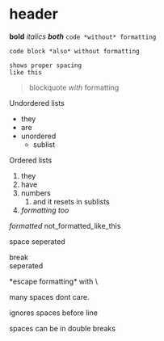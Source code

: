 

# header

**bold** *italics* ***both*** `code *without* formatting`

```
code block *also* without formatting

shows proper spacing
like this
```

> blockquote *with* formatting

Undordered lists
* they
* are
* unordered
    * sublist

Ordered lists
1. they
2. have
1. numbers
    1. and it resets in sublists
2. *formatting too*

_formatted_ not_formatted_like_this

space
seperated

break  
seperated

\*escape formatting\* with \\

many   spaces   dont   care.

   ignores spaces before line
     
spaces can be in double breaks
